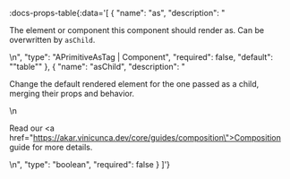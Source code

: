 <!-- This file was automatic generated. Do not edit it manually -->

:docs-props-table{:data='[
  {
    "name": "as",
    "description": "<p>The element or component this component should render as. Can be overwritten by <code>asChild</code>.</p>\n",
    "type": "APrimitiveAsTag | Component",
    "required": false,
    "default": "\"table\""
  },
  {
    "name": "asChild",
    "description": "<p>Change the default rendered element for the one passed as a child, merging their props and behavior.</p>\n<p>Read our <a href=\"https://akar.vinicunca.dev/core/guides/composition\">Composition</a> guide for more details.</p>\n",
    "type": "boolean",
    "required": false
  }
]'} 
